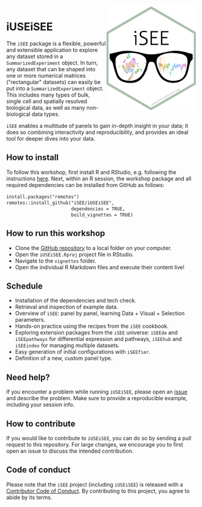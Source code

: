 <img src="vignettes/iSEE.png" align="right" alt="" width="240" />

# iUSEiSEE

The `iSEE` package is a flexible, powerful and extensible application to explore any dataset stored in a `SummarizedExperiment` object.
In turn, any dataset that can be shaped into one or more numerical matrices ("rectangular" datasets) can easily be put into a `SummarizedExperiment` object.
This includes many types of bulk, single cell and spatially resolved biological data, as well as many non-biological data types. 

`iSEE` enables a multitude of panels to gain in-depth insight in your data; it does so combining interactivity and reproducibility, and provides an ideal tool for deeper dives into your data.


## How to install

To follow this workshop, first install R and RStudio, e.g. following the instructions [here](https://carpentries-incubator.github.io/bioc-intro/). 
Next, within an R session, the workshop package and all required dependencies can be installed from GitHub as follows:

```
install.packages("remotes")
remotes::install_github("iSEE/iUSEiSEE", 
                        dependencies = TRUE, 
                        build_vignettes = TRUE)
```

## How to run this workshop

- Clone the [GitHub repository](https://github.com/iSEE/iUSEiSEE) to a local folder on your computer. 
- Open the `iUSEiSEE.Rproj` project file in RStudio.
- Navigate to the `vignettes` folder.
- Open the individual R Markdown files and execute their content live!

## Schedule

* Installation of the dependencies and tech check.
* Retrieval and inspection of example data.
* Overview of `iSEE`: panel by panel, learning Data + Visual + Selection parameters.
* Hands-on practice using the recipes from the `iSEE` cookbook.
* Exploring extension packages from the `iSEE` universe: `iSEEde` and `iSEEpathways` for differential expression and pathways, `iSEEhub` and `iSEEindex` for managing multiple datasets.
* Easy generation of initial configurations with `iSEEfier`.
* Definition of a new, custom panel type.

## Need help?

If you encounter a problem while running `iUSEiSEE`, please open an [issue](https://github.com/iSEE/iUSEiSEE/issues) and describe the problem.
Make sure to provide a reproducible example, including your session info.

## How to contribute

If you would like to contribute to `iUSEiSEE`, you can do so by sending a pull request to this repository. 
For large changes, we encourage you to first open an issue to discuss the intended contribution.

## Code of conduct

Please note that the `iSEE` project (including `iUSEiSEE`) is released with a [Contributor Code of Conduct](CODE_OF_CONDUCT.md). 
By contributing to this project, you agree to abide by its terms.
